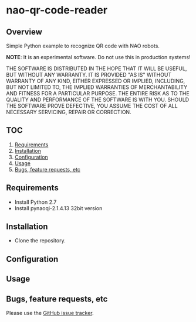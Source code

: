 # nao-qr-code-reader

## Overview
Simple Python example to recognize QR code with NAO robots.

**NOTE**: It is an experimental software. Do not use this in production systems!

THE SOFTWARE IS DISTRIBUTED IN THE HOPE THAT IT WILL BE USEFUL, BUT WITHOUT ANY WARRANTY. IT IS PROVIDED "AS IS" WITHOUT WARRANTY OF ANY KIND, EITHER EXPRESSED OR IMPLIED, INCLUDING, BUT NOT LIMITED TO, THE IMPLIED WARRANTIES OF MERCHANTABILITY AND FITNESS FOR A PARTICULAR PURPOSE. THE ENTIRE RISK AS TO THE QUALITY AND PERFORMANCE OF THE SOFTWARE IS WITH YOU. SHOULD THE SOFTWARE PROVE DEFECTIVE, YOU ASSUME THE COST OF ALL NECESSARY SERVICING, REPAIR OR CORRECTION.

## TOC
1. [Requirements](#requirements)
2. [Installation](#installation)
3. [Configuration](#configuration)
4. [Usage](#example-usage)
5. [Bugs, feature requests, etc](#bugs-feature-requests-etc)

## Requirements
- Install Python 2.7
- Install pynaoqi-2.1.4.13 32bit version

## Installation
- Clone the repository.

## Configuration

## Usage

## Bugs, feature requests, etc
Please use the [GitHub issue tracker][].

[GitHub issue tracker]: https://github.com/ABC-iRobotics/nao-qr-code-reader/issues
